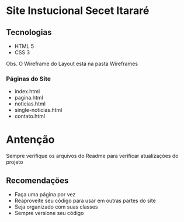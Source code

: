 # Site Instucional Secet Itararé

## Tecnologias

- HTML 5
- CSS 3

Obs. O Wireframe do Layout está na pasta Wireframes

### Páginas do Site

- index.html
- pagina.html
- noticias.html
- single-noticias.html
- contato.html

# Antenção

Sempre verifique os arquivos do Readme para verificar atualizações do projeto

## Recomendações

- Faça uma página por vez
- Reaproveite seu código para usar em outras partes do site
- Seja organizado com suas classes
- Sempre versione seu código
